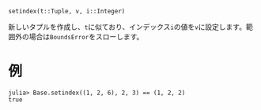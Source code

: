 ```
setindex(t::Tuple, v, i::Integer)
```

新しいタプルを作成し、`t`に似ており、インデックス`i`の値を`v`に設定します。範囲外の場合は`BoundsError`をスローします。

# 例

```jldoctest
julia> Base.setindex((1, 2, 6), 2, 3) == (1, 2, 2)
true
```
